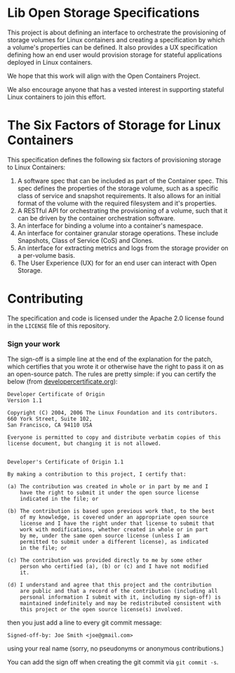 # Lib Open Storage Specifications

This project is about defining an interface to orchestrate the provisioning of storage volumes for Linux containers and creating a specification by which a volume's properties can be defined.  It also provides a UX specification defining how an end user would provision storage for stateful applications deployed in Linux containers.

We hope that this work will align with the Open Containers Project.

We also encourage anyone that has a vested interest in supporting stateful Linux containers to join this effort. 

# The Six Factors of Storage for Linux Containers

This specification defines the following six factors of provisioning storage to Linux Containers:
1. A software spec that can be included as part of the Container spec.  This spec defines the properties of the storage volume, such as a specific class of service and snapshot requirements.  It also allows for an initial format of the volume with the required filesystem and it's properties.
2. A RESTful API for orchestrating the provisioning of a volume, such that it can be driven by the container orchestration software.
3. An interface for binding a volume into a container's namespace.
4. An interface for container granular storage operations.  These include Snapshots, Class of Service (CoS) and Clones.
5. An interface for extracting metrics and logs from the storage provider on a per-volume basis.
6. The User Experience (UX) for for an end user can interact with Open Storage.

# Contributing

The specification and code is licensed under the Apache 2.0 license found in 
the `LICENSE` file of this repository.  

### Sign your work

The sign-off is a simple line at the end of the explanation for the
patch, which certifies that you wrote it or otherwise have the right to
pass it on as an open-source patch.  The rules are pretty simple: if you
can certify the below (from
[developercertificate.org](http://developercertificate.org/)):

```
Developer Certificate of Origin
Version 1.1

Copyright (C) 2004, 2006 The Linux Foundation and its contributors.
660 York Street, Suite 102,
San Francisco, CA 94110 USA

Everyone is permitted to copy and distribute verbatim copies of this
license document, but changing it is not allowed.


Developer's Certificate of Origin 1.1

By making a contribution to this project, I certify that:

(a) The contribution was created in whole or in part by me and I
    have the right to submit it under the open source license
    indicated in the file; or

(b) The contribution is based upon previous work that, to the best
    of my knowledge, is covered under an appropriate open source
    license and I have the right under that license to submit that
    work with modifications, whether created in whole or in part
    by me, under the same open source license (unless I am
    permitted to submit under a different license), as indicated
    in the file; or

(c) The contribution was provided directly to me by some other
    person who certified (a), (b) or (c) and I have not modified
    it.

(d) I understand and agree that this project and the contribution
    are public and that a record of the contribution (including all
    personal information I submit with it, including my sign-off) is
    maintained indefinitely and may be redistributed consistent with
    this project or the open source license(s) involved.
```

then you just add a line to every git commit message:

    Signed-off-by: Joe Smith <joe@gmail.com>

using your real name (sorry, no pseudonyms or anonymous contributions.)

You can add the sign off when creating the git commit via `git commit -s`.
